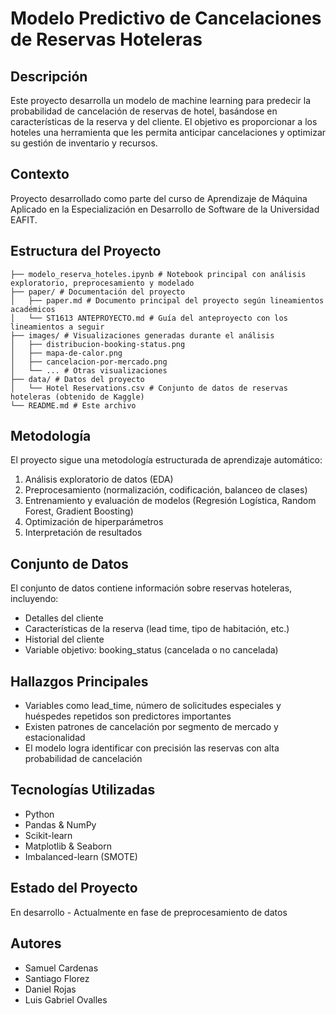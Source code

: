 # Modelo Predictivo de Cancelaciones de Reservas Hoteleras

## Descripción
Este proyecto desarrolla un modelo de machine learning para predecir la probabilidad de cancelación de reservas de hotel, basándose en características de la reserva y del cliente. El objetivo es proporcionar a los hoteles una herramienta que les permita anticipar cancelaciones y optimizar su gestión de inventario y recursos.

## Contexto
Proyecto desarrollado como parte del curso de Aprendizaje de Máquina Aplicado en la Especialización en Desarrollo de Software de la Universidad EAFIT.

## Estructura del Proyecto
```
├── modelo_reserva_hoteles.ipynb # Notebook principal con análisis exploratorio, preprocesamiento y modelado
├── paper/ # Documentación del proyecto
│   ├── paper.md # Documento principal del proyecto según lineamientos académicos
│   └── ST1613 ANTEPROYECTO.md # Guía del anteproyecto con los lineamientos a seguir
├── images/ # Visualizaciones generadas durante el análisis
│   ├── distribucion-booking-status.png
│   ├── mapa-de-calor.png
│   ├── cancelacion-por-mercado.png
│   └── ... # Otras visualizaciones
├── data/ # Datos del proyecto
│   └── Hotel Reservations.csv # Conjunto de datos de reservas hoteleras (obtenido de Kaggle)
└── README.md # Este archivo
```


## Metodología
El proyecto sigue una metodología estructurada de aprendizaje automático:
1. Análisis exploratorio de datos (EDA)
2. Preprocesamiento (normalización, codificación, balanceo de clases)
3. Entrenamiento y evaluación de modelos (Regresión Logística, Random Forest, Gradient Boosting)
4. Optimización de hiperparámetros
5. Interpretación de resultados

## Conjunto de Datos
El conjunto de datos contiene información sobre reservas hoteleras, incluyendo:
- Detalles del cliente
- Características de la reserva (lead time, tipo de habitación, etc.)
- Historial del cliente
- Variable objetivo: booking_status (cancelada o no cancelada)

## Hallazgos Principales
- Variables como lead_time, número de solicitudes especiales y huéspedes repetidos son predictores importantes
- Existen patrones de cancelación por segmento de mercado y estacionalidad
- El modelo logra identificar con precisión las reservas con alta probabilidad de cancelación

## Tecnologías Utilizadas
- Python
- Pandas & NumPy
- Scikit-learn
- Matplotlib & Seaborn
- Imbalanced-learn (SMOTE)

## Estado del Proyecto
En desarrollo - Actualmente en fase de preprocesamiento de datos

## Autores
- Samuel Cardenas
- Santiago Florez
- Daniel Rojas
- Luis Gabriel Ovalles
